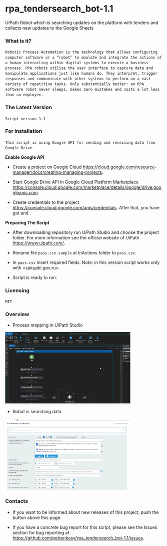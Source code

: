 # rpa_tendersearch_bot-1.1
UiPath Robot which is searching updates on the platform with tenders  and collects new updates to the Google Sheets

<h3>What is it?</h3>

`Robotic Process Automation is the technology that allows configuring computer software or a “robot” to emulate and integrate the actions of a human interacting within digital systems to execute a business process. RPA robots utilize the user interface to capture data and manipulate applications just like humans do. They interpret, trigger responses and communicate with other systems to perform on a vast variety of repetitive tasks. Only substantially better: an RPA software robot never sleeps, makes zero mistakes and costs a lot less than an employee.`


<h3>The Latest Version</h3>

`Script version 1.1`


<h3>For installation</h3>

`This script is using Google API for sending and receiving data from Google Drive.`


**Enable Google API**

* Create a project on Google Cloud <https://cloud.google.com/resource-manager/docs/creating-managing-projects>.

* Start Google Drive API in Google Cloud Platform Marketplace <https://console.cloud.google.com/marketplace/details/google/drive.googleapis.com>.

* Create credentials to the project <https://console.cloud.google.com/apis/credentials>. After that, you have got <Client ID> and <Client Secret>.


**Preparing The Script**

* After downloading repository run UiPath Studio and choose the project folder. For more information see the official website of UiPath <https://www.uipath.com/>.

* Rename file `pass.csv.sample` at InActions folder to `pass.csv`.

* In `pass.csv` insert required fields. Note: in this version script works only with <zakupki.gov.ru>.

* Script is ready to run.


<h3>Licensing</h3>

`MIT`


<h3>Overview</h3>

* Process mapping in UiPath Studio

![](https://raw.githubusercontent.com/petrenkosv/rpa_tendersearch_bot-1.1/master/.gifs/process-structure.gif)


* Robot is searching data

![](https://raw.githubusercontent.com/petrenkosv/rpa_tendersearch_bot-1.1/master/.gifs/tender-search.gif)



<h3>Contacts</h3>

* If you want to be informed about new releases of this project, push the <star> button above this page.

* If you have a concrete bug report for this script, please see the Issues section for bug reporting at <https://github.com/petrenkosv/rpa_tendersearch_bot-1.1/issues>.
